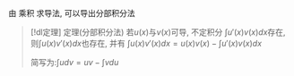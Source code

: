 

由 乘积 求导法, 可以导出分部积分法


> [!dl定理] 定理(分部积分法)
> 若$u(x)$与$v(x)$可导, 不定积分 $\displaystyle \int u'(x)v(x)dx$存在, 则$\displaystyle \int u(x)v'(x)dx$也存在, 并有
> $\displaystyle \int u(x)v'(x)dx = u(x)v(x)-\int u'(x)v(x)dx$
> 
> 简写为:$\displaystyle \int udv=uv-\int vdu$


